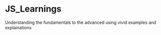 # JS_Learnings
Understanding the fundamentals to the advanced using vivid examples and explainations
